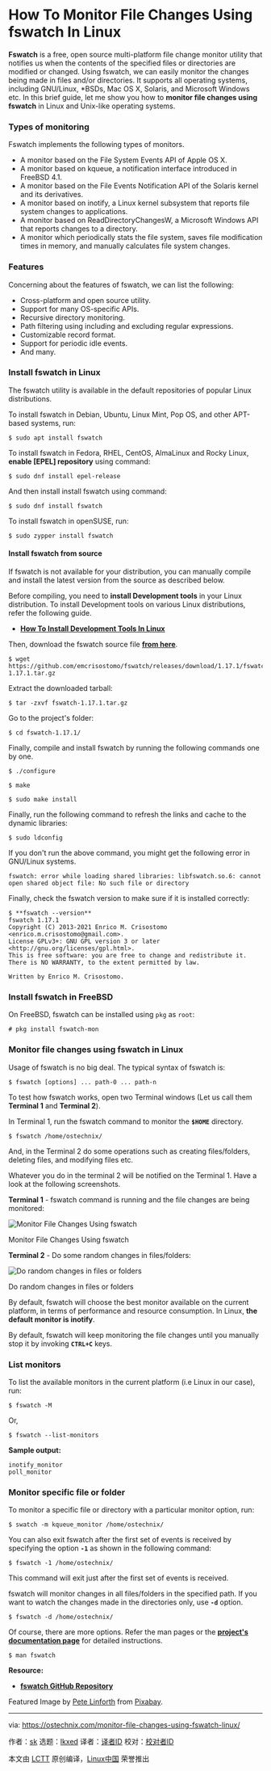 [#]: subject: "How To Monitor File Changes Using fswatch In Linux"
[#]: via: "https://ostechnix.com/monitor-file-changes-using-fswatch-linux/"
[#]: author: "sk https://ostechnix.com/author/sk/"
[#]: collector: "lkxed"
[#]: translator: " "
[#]: reviewer: " "
[#]: publisher: " "
[#]: url: " "

How To Monitor File Changes Using fswatch In Linux
======

**Fswatch** is a free, open source multi-platform file change monitor utility that notifies us when the contents of the specified files or directories are modified or changed. Using fswatch, we can easily monitor the changes being made in files and/or directories. It supports all operating systems, including GNU/Linux, *BSDs, Mac OS X, Solaris, and Microsoft Windows etc. In this brief guide, let me show you how to **monitor file changes using fswatch** in Linux and Unix-like operating systems.

### Types of monitoring

Fswatch implements the following types of monitors.

- A monitor based on the File System Events API of Apple OS X.
- A monitor based on kqueue, a notification interface introduced in FreeBSD 4.1.
- A monitor based on the File Events Notification API of the Solaris kernel and its derivatives.
- A monitor based on inotify, a Linux kernel subsystem that reports file system changes to applications.
- A monitor based on ReadDirectoryChangesW, a Microsoft Windows API that reports changes to a directory.
- A monitor which periodically stats the file system, saves file modification times in memory, and manually calculates file system changes.

### Features

Concerning about the features of fswatch, we can list the following:

- Cross-platform and open source utility.
- Support for many OS-specific APIs.
- Recursive directory monitoring.
- Path filtering using including and excluding regular expressions.
- Customizable record format.
- Support for periodic idle events.
- And many.

### Install fswatch in Linux

The fswatch utility is available in the default repositories of popular Linux distributions.

To install fswatch in Debian, Ubuntu, Linux Mint, Pop OS, and other APT-based systems, run:

```
$ sudo apt install fswatch
```

To install fswatch in Fedora, RHEL, CentOS, AlmaLinux and Rocky Linux, **enable [EPEL] repository** using command:

```
$ sudo dnf install epel-release
```

And then install install fswatch using command:

```
$ sudo dnf install fswatch
```

To install fswatch in openSUSE, run:

```
$ sudo zypper install fswatch
```

#### Install fswatch from source

If fswatch is not available for your distribution, you can manually compile and install the latest version from the source as described below.

Before compiling, you need to **install Development tools** in your Linux distribution. To install Development tools on various Linux distributions, refer the following guide.

- [**How To Install Development Tools In Linux**][1]

Then, download the fswatch source file [**from here**][2].

```
$ wget https://github.com/emcrisostomo/fswatch/releases/download/1.17.1/fswatch-1.17.1.tar.gz
```

Extract the downloaded tarball:

```
$ tar -zxvf fswatch-1.17.1.tar.gz
```

Go to the project's folder:

```
$ cd fswatch-1.17.1/
```

Finally, compile and install fswatch by running the following commands one by one.

```
$ ./configure
```

```
$ make
```

```
$ sudo make install
```

Finally, run the following command to refresh the links and cache to the dynamic libraries:

```
$ sudo ldconfig
```

If you don't run the above command, you might get the following error in GNU/Linux systems.

```
fswatch: error while loading shared libraries: libfswatch.so.6: cannot open shared object file: No such file or directory
```

Finally, check the fswatch version to make sure if it is installed correctly:

```
$ **fswatch --version**
fswatch 1.17.1
Copyright (C) 2013-2021 Enrico M. Crisostomo <enrico.m.crisostomo@gmail.com>.
License GPLv3+: GNU GPL version 3 or later <http://gnu.org/licenses/gpl.html>.
This is free software: you are free to change and redistribute it.
There is NO WARRANTY, to the extent permitted by law.

Written by Enrico M. Crisostomo.
```

### Install fswatch in FreeBSD

On FreeBSD, fswatch can be installed using `pkg` as `root`:

```
# pkg install fswatch-mon
```

### Monitor file changes using fswatch in Linux

Usage of fswatch is no big deal. The typical syntax of fswatch is:

```
$ fswatch [options] ... path-0 ... path-n
```

To test how fswatch works, open two Terminal windows (Let us call them **Terminal 1** and **Terminal 2**).

In Terminal 1, run the fswatch command to monitor the **`$HOME`** directory.

```
$ fswatch /home/ostechnix/
```

And, in the Terminal 2 do some operations such as creating files/folders, deleting files, and modifying files etc.

Whatever you do in the terminal 2 will be notified on the Terminal 1. Have a look at the following screenshots.

**Terminal 1** - fswatch command is running and the file changes are being monitored:

![Monitor File Changes Using fswatch][3]

Monitor File Changes Using fswatch

**Terminal 2** - Do some random changes in files/folders:

![Do random changes in files or folders][4]

Do random changes in files or folders

By default, fswatch will choose the best monitor available on the current platform, in terms of performance and resource consumption. In Linux, **the default monitor is inotify**.

By default, fswatch will keep monitoring the file changes until you manually stop it by invoking **`CTRL+C`** keys.

### List monitors

To list the available monitors in the current platform (i.e Linux in our case), run:

```
$ fswatch -M
```

Or,

```
$ fswatch --list-monitors
```

**Sample output:**

```
inotify_monitor
poll_monitor
```

### Monitor specific file or folder

To monitor a specific file or directory with a particular monitor option, run:

```
$ swatch -m kqueue_monitor /home/ostechnix/
```

You can also exit fswatch after the first set of events is received by specifying the option **`-1`** as shown in the following command:

```
$ fswatch -1 /home/ostechnix/
```

This command will exit just after the first set of events is received.

fswatch will monitor changes in all files/folders in the specified path. If you want to watch the changes made in the directories only, use **`-d`** option.

```
$ fswatch -d /home/ostechnix/
```

Of course, there are more options. Refer the man pages or the [**project's documentation page**][5] for detailed instructions.

```
$ man fswatch
```

**Resource:**

- [**fswatch GitHub Repository**][6]

Featured Image by [Pete Linforth][7] from [Pixabay][8].

--------------------------------------------------------------------------------

via: https://ostechnix.com/monitor-file-changes-using-fswatch-linux/

作者：[sk][a]
选题：[lkxed][b]
译者：[译者ID](https://github.com/译者ID)
校对：[校对者ID](https://github.com/校对者ID)

本文由 [LCTT](https://github.com/LCTT/TranslateProject) 原创编译，[Linux中国](https://linux.cn/) 荣誉推出

[a]: https://ostechnix.com/author/sk/
[b]: https://github.com/lkxed
[1]: https://ostechnix.com/install-development-tools-linux/
[2]: https://github.com/emcrisostomo/fswatch/releases
[3]: https://ostechnix.com/wp-content/uploads/2022/10/Monitor-File-Changes-Using-fswatch.png
[4]: https://ostechnix.com/wp-content/uploads/2022/10/Do-random-changes-in-files-or-folders.png
[5]: https://emcrisostomo.github.io/fswatch/doc/
[6]: https://github.com/emcrisostomo/fswatch
[7]: https://pixabay.com/users/thedigitalartist-202249/?utm_source=link-attribution&utm_medium=referral&utm_campaign=image&utm_content=3376230
[8]: https://pixabay.com//?utm_source=link-attribution&utm_medium=referral&utm_campaign=image&utm_content=3376230
